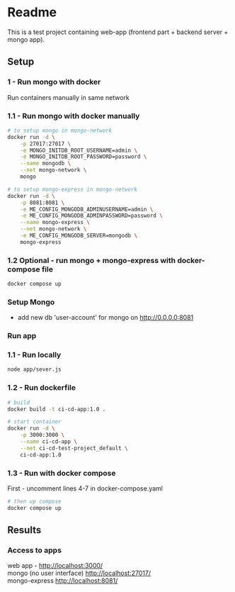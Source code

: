 # Readme

This is a test project containing web-app (frontend part + backend server + mongo app).

## Setup

### 1 - Run mongo with docker

Run containers manually in same network

### 1.1 - Run mongo with docker manually

```bash
# to setup mongo in mongo-network
docker run -d \
    -p 27017:27017 \
    -e MONGO_INITDB_ROOT_USERNAME=admin \
    -e MONGO_INITDB_ROOT_PASSWORD=password \
    --name mongodb \
    --net mongo-network \
    mongo

# to setup mongo-express in mongo-network
docker run -d \
    -p 8081:8081 \
    -e ME_CONFIG_MONGODB_ADMINUSERNAME=admin \
    -e ME_CONFIG_MONGODB_ADMINPASSWORD=password \
    --name mongo-express \
    --net mongo-network \
    -e ME_CONFIG_MONGODB_SERVER=mongodb \
    mongo-express
```

### 1.2 Optional - run mongo + mongo-express with docker-compose file

```bash
docker compose up
```

### Setup Mongo

- add new db 'user-account' for mongo on <http://0.0.0.0:8081>

### Run app

### 1.1 - Run locally

```bash
node app/sever.js
```

### 1.2 - Run dockerfile

```bash
# build
docker build -t ci-cd-app:1.0 .

# start container
docker run -d \
    -p 3000:3000 \
    --name ci-cd-app \
    --net ci-cd-test-project_default \
    ci-cd-app:1.0
```

### 1.3 - Run with docker compose

First - uncomment lines 4-7 in docker-compose.yaml

```bash
# then up compose
docker compose up
```

## Results

### Access to apps

web app - <http://localhost:3000/>  
mongo (no user interface) <http://localhost:27017/>  
mongo-express <http://localhost:8081/>  
